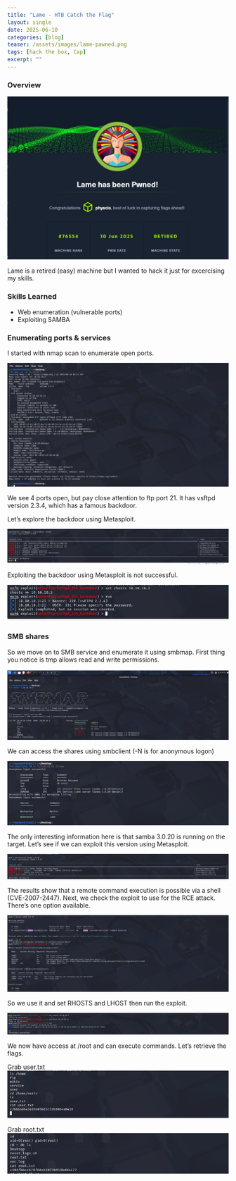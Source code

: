 ```yaml
---
title: "Lame - HTB Catch the Flag"
layout: single
date: 2025-06-10
categories: [blog]
teaser: /assets/images/lame-pawned.png
tags: [hack the box, Cap]
excerpt: ""
---
```

### Overview

![Cap](/assets/images/lame-pawned.png)

Lame is a retired (easy) machine but I wanted to hack it just for excercising my skills. 

### Skills Learned
- Web enumeration (vulnerable ports)
- Exploiting SAMBA

### Enumerating ports & services

I started with nmap scan to enumerate open ports. 

<img src="/assets/images/lame-nmap.png" alt="Nmap Scan" style="max-width:100%;">

We see 4 ports open, but pay close attention to ftp port 21. It has vsftpd version 2.3.4, which has a famous backdoor.

Let’s explore the backdoor using Metasploit.

<img src="/assets/images/lame-metasploit.png" alt="VSFTPD" style="max-width:100%;">

Exploiting the backdoor using Metasploit is not successful. 

<img src="/assets/images/lame-msf.png" alt="MSF" style="max-width:100%;">

### SMB shares

So we move on to SMB service and enumerate it using smbmap. First thing you notice is tmp allows read and write permissions. 

<img src="/assets/images/lame-smbclient.png" alt="Smbmap" style="max-width:100%;">

We can access the shares using smbclient (-N is for anonymous logon)

<img src="/assets/images/lame-smb-anon.png" alt="SMB Anonymous" style="max-width:100%;">

The only interesting information here is that samba 3.0.20 is running on the target. Let’s see if we can exploit this version using Metasploit.

<img src="/assets/images/lame-smb-version.png" alt="Samba" style="max-width:100%;">

The results show that a remote command execution is possible via a shell (CVE-2007-2447).
Next, we check the exploit to use for the RCE attack. There’s one option available. 

<img src="/assets/images/lame-rce-exploit.png" alt="RCE Exploit" style="max-width:100%;">

So we use it and set RHOSTS and LHOST then run the exploit.

<img src="/assets/images/lame-run.png" alt="Exploit" style="max-width:100%;">

We now have access at /root and can execute commands. Let’s retrieve the flags. 

Grab user.txt
<img src="/assets/images/lame-usertxt.png" alt="User" style="max-width:100%;">

Grab root.txt
<img src="/assets/images/lame-roottxt.png" alt="Root" style="max-width:100%;">
